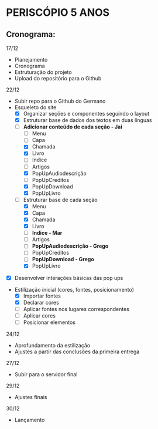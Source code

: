 # PERISCÓPIO 5 ANOS

## Cronograma:
17/12
- Planejamento
- Cronograma
- Estruturação do projeto
- Upload do repositório para o Github

22/12
- Subir repo para o Github do Germano
- Esqueleto do site
  - [x] Organizar seções e componentes seguindo o layout
  - [x] Estruturar base de dados dos textos em duas línguas
  - [ ] **Adicionar conteúdo de cada seção - Jai**
      - [ ] Menu
      - [ ] Capa
      - [x] Chamada
      - [x] Livro
      - [ ] Indice
      - [ ] Artigos
      - [x] PopUpAudiodescrição
      - [ ] PopUpCreditos
      - [x] PopUpDownload
      - [x] PopUpLivro
  - [ ] Estruturar base de cada seção
      - [x] Menu
      - [x] Capa
      - [x] Chamada
      - [x] Livro
      - [ ] **Indice - Mar**
      - [ ] Artigos
      - [ ] **PopUpAudiodescrição - Grego**
      - [ ] PopUpCreditos
      - [ ] **PopUpDownload - Grego**
      - [x] PopUpLivro
- [x] Desenvolver interações básicas das pop ups

- Estilização inicial (cores, fontes, posicionamento)
  - [x] Importar fontes
  - [x] Declarar cores
  - [ ] Aplicar fontes nos lugares correspondentes
  - [ ] Aplicar cores
  - [ ] Posicionar elementos

24/12
- Aprofundamento da estilização
- Ajustes a partir das conclusões da primeira entrega

27/12
- Subir para o servidor final

29/12
- Ajustes finais

30/12
- Lançamento